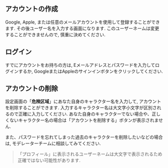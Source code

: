 ## アカウントの作成

Google, Apple, または任意のメールアカウントを使用して登録することができます.
その後ユーザー名を入力する画面になります. このユーザーネームは変更することができませんので, 慎重に決めてください.

## ログイン

すでにアカウントをお持ちの方は, Eメールアドレスとパスワードを入力してログインするか, GoogleまたはAppleのサインインボタンをクリックしてください.

## アカウントの削除

設定画面の「**危険区域**」にあなた自身のキャラクター名を入力して, アカウントを削除することができます.
入力するキャラクター名は大文字小文字が区別されるので正確に入力してください.
あなた自身のキャラクターでない場合や、正しくないキャラクター名の場合は「アカウントを削除する」ボタンが表示されません.

また、パスワードを忘れてしまった過去のキャラクターを削除したいなどの場合は, モデレーターチームに相談してみてください.

>「プロフィール」に表示されるユーザーネームは大文字で表示されるため正確ではない可能性があります.

